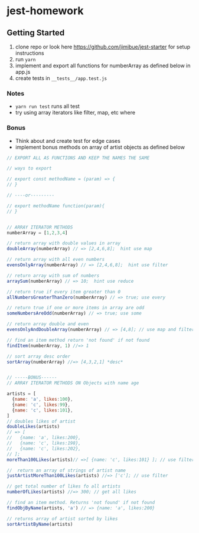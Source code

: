 # jest-homework

## Getting Started
1. clone repo or look here https://github.com/jimibue/jest-starter for setup instructions
2. run `yarn`
3. implement and export all functions for numberArray as defined below in app.js
4. create tests in `__tests__/app.test.js`


### Notes
- `yarn run test` runs all test
- try using array iterators like filter, map, etc where


### Bonus
- Think about and create test for edge cases
- implement bonus methods on array of artist objects as defined below

```javascript
// EXPORT ALL AS FUNCTIONS AND KEEP THE NAMES THE SAME

// ways to export

// export const methodName = (param) => {
// }

// ----or---------

// export methodName function(param){
// }


// ARRAY ITERATOR METHODS
numberArray = [1,2,3,4]

// return array with double values in array
doubleArray(numberArray) // => [2,4,6,8];  hint use map 

// return array with all even numbers
evensOnlyArray(numberArray) // => [2,4,6,8];  hint use filter 

// return array with sum of numbers
arraySum(numberArray) // => 10;  hint use reduce

// return true if every item greater than 0
allNumbersGreaterThanZero(numberArray) // => true; use every

// return true if one or more items in array are odd
someNumbersAreOdd(numberArray) // => true; use some

// return array double and even
evensOnlyAndDoubleArray(numberArray) // => [4,8]; // use map and filter

// find an item method return 'not found' if not found
findItem(numberArray, 1) //=> 1

// sort array desc order
sortArray(numberArray) //=> [4,3,2,1] *desc*


// -----BONUS------
// ARRAY ITERATOR METHODS ON Objects with name age 

artists = [
  {name: 'a', likes:100},
  {name: 'c', likes:99},
  {name: 'c', likes:101}, 
]
// doubles likes of artist
doubleLikes(artists)
// => [
//   {name: 'a', likes:200},
//   {name: 'c', likes:198},
//   {name: 'c', likes:202},  
// ]; 
moreThan100Likes(artists)// =>[ {name: 'c', likes:101} ]; // use filter

//  return an array of strings of artist name
justArtistMoreThan100Likes(artists) //=> ['c']; // use filter

// get total number of likes fo all artists
numberOfLikes(artists) //=> 300; // get all likes

// find an item method. Returns 'not found' if not found
findObjByName(artists, 'a') // => {name: 'a', likes:200}

// returns array of artist sorted by likes
sortArtistByName(artists)
```

